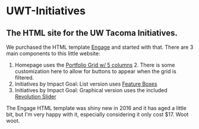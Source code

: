 # UWT-Initiatives
## The HTML site for the UW Tacoma Initiatives.

We purchased the HTML template [Engage](http://themes-lab.com/engage/overview) and started with that.
There are 3 main components to this little website:

1. Homepage uses the [Portfolio Grid w/ 5 columns](http://themes-lab.com/engage/portfolio-grid-5) 
    2. There is some customization here to allow for buttons to appear when the grid is filtered.
1. Initiatives by Impact Goal: List version uses [Feature Boxes](http://themes-lab.com/engage/shortcodes-features)
1. Initiatives by Impact Goal: Graphical version uses the included [Revolution Slider](https://www.themepunch.com/revsliderjquery-doc/slider-revolution-jquery-5-x-documentation/)

The Engage HTML template was shiny new in 2016 and it has aged a little bit, but I'm very happy with it, especially
considering it only cost $17.  Woot woot.